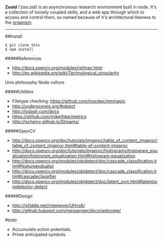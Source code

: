 **Zooid** /ˈzoʊ.ɔɪd/ is an asynchronous research environment built in node. It's a collection of loosely coupled skills, and a web app through which to access and control them, so named because of it's architectural likeness to the  <a href="http://en.wikipedia.org/wiki/Zooid" title="http://en.wikipedia.org/wiki/Zooid">organism</a>.

***

##Install

    $ git clone this
    $ npm install


#####References
- http://docs.opencv.org/modules/refman.html
- http://en.wikipedia.org/wiki/Technological_singularity

Unix philosophy
Node culture

#####Utilities

- Filetype checking: https://github.com/mscdex/mmmagic
- http://underscorejs.org/#object
- http://lodash.com/docs
- https://github.com/mikejihbe/metrics
- http://jscheiny.github.io/Streams/

#####OpenCV

- http://docs.opencv.org/doc/tutorials/imgproc/table_of_content_imgproc/table_of_content_imgproc.html#table-of-content-imgproc
- http://docs.opencv.org/doc/tutorials/imgproc/histograms/histogram_equalization/histogram_equalization.html#histogram-equalization
- http://docs.opencv.org/modules/objdetect/doc/cascade_classification.html#featureevaluator
- http://docs.opencv.org/modules/objdetect/doc/cascade_classification.html#cascadeclassifier
- http://docs.opencv.org/modules/objdetect/doc/latent_svm.html#latentsvmdetector-detect

#####Design
- http://jsfiddle.net/rniemeyer/UHcs6/
- http://github.hubspot.com/messenger/docs/welcome/


#todo

- Accumulate action potentials.
- Prime anticipated symbols.
